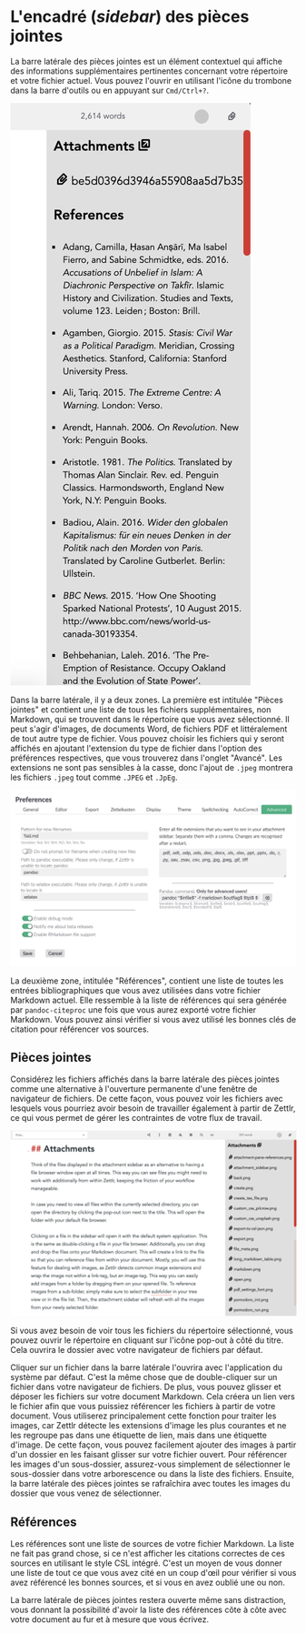 # L'encadré (_sidebar_) des pièces jointes

La barre latérale des pièces jointes est un élément contextuel qui affiche des informations supplémentaires pertinentes concernant votre répertoire et votre fichier actuel. Vous pouvez l'ouvrir en utilisant l'icône du trombone dans la barre d'outils ou en appuyant sur `Cmd/Ctrl+?`.

![The attachment sidebar with one file and a list of references](../img/attachment_sidebar.png)

Dans la barre latérale, il y a deux zones. La première est intitulée "Pièces jointes" et contient une liste de tous les fichiers supplémentaires, non Markdown, qui se trouvent dans le répertoire que vous avez sélectionné. Il peut s'agir d'images, de documents Word, de fichiers PDF et littéralement de tout autre type de fichier. Vous pouvez choisir les fichiers qui y seront affichés en ajoutant l'extension du type de fichier dans l'option des préférences respectives, que vous trouverez dans l'onglet "Avancé". Les extensions ne sont pas sensibles à la casse, donc l'ajout de `.jpeg` montrera les fichiers `.jpeg` tout comme `.JPEG` et `.JpEg`.

![Dans les paramètres avancés, vous pouvez choisir toutes les extensions que vous souhaitez voir dans la barre latérale.](../img/settings_advanced.png)

La deuxième zone, intitulée "Références", contient une liste de toutes les entrées bibliographiques que vous avez utilisées dans votre fichier Markdown actuel. Elle ressemble à la liste de références qui sera générée par `pandoc-citeproc` une fois que vous aurez exporté votre fichier Markdown. Vous pouvez ainsi vérifier si vous avez utilisé les bonnes clés de citation pour référencer vos sources.

## Pièces jointes

Considérez les fichiers affichés dans la barre latérale des pièces jointes comme une alternative à l'ouverture permanente d'une fenêtre de navigateur de fichiers. De cette façon, vous pouvez voir les fichiers avec lesquels vous pourriez avoir besoin de travailler également à partir de Zettlr, ce qui vous permet de gérer les contraintes de votre flux de travail.

![Avec un dossier sélectionné contenant des images, vous pouvez facilement les ajouter à votre document en les faisant glisser dans l'éditeur.](../img/attachment_sidebar_images.png)

Si vous avez besoin de voir tous les fichiers du répertoire sélectionné, vous pouvez ouvrir le répertoire en cliquant sur l'icône pop-out à côté du titre. Cela ouvrira le dossier avec votre navigateur de fichiers par défaut.

Cliquer sur un fichier dans la barre latérale l'ouvrira avec l'application du système par défaut. C'est la même chose que de double-cliquer sur un fichier dans votre navigateur de fichiers. De plus, vous pouvez glisser et déposer les fichiers sur votre document Markdown. Cela créera un lien vers le fichier afin que vous puissiez référencer les fichiers à partir de votre document. Vous utiliserez principalement cette fonction pour traiter les images, car Zettlr détecte les extensions d'image les plus courantes et ne les regroupe pas dans une étiquette de lien, mais dans une étiquette d'image. De cette façon, vous pouvez facilement ajouter des images à partir d'un dossier en les faisant glisser sur votre fichier ouvert. Pour référencer les images d'un sous-dossier, assurez-vous simplement de sélectionner le sous-dossier dans votre arborescence ou dans la liste des fichiers. Ensuite, la barre latérale des pièces jointes se rafraîchira avec toutes les images du dossier que vous venez de sélectionner.

## Références

Les références sont une liste de sources de votre fichier Markdown. La liste ne fait pas grand chose, si ce n'est afficher les citations correctes de ces sources en utilisant le style CSL intégré. C'est un moyen de vous donner une liste de tout ce que vous avez cité en un coup d'œil pour vérifier si vous avez référencé les bonnes sources, et si vous en avez oublié une ou non.

La barre latérale de pièces jointes restera ouverte même sans distraction, vous donnant la possibilité d'avoir la liste des références côte à côte avec votre document au fur et à mesure que vous écrivez.
